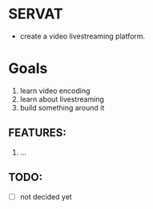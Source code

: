 # SERVAT
- create a video livestreaming platform. 

# Goals
1. learn video encoding
2. learn about livestreaming
3. build something around it

## FEATURES:
1. ...

## TODO:
- [ ] not decided yet
